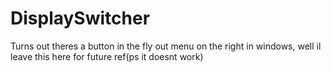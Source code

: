 # DisplaySwitcher

Turns out theres a button in the fly out menu on the right in windows, well il leave this here for future ref(ps it doesnt work)
